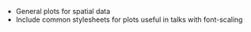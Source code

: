 - General plots for spatial data
- Include common stylesheets for plots useful in talks with font-scaling
